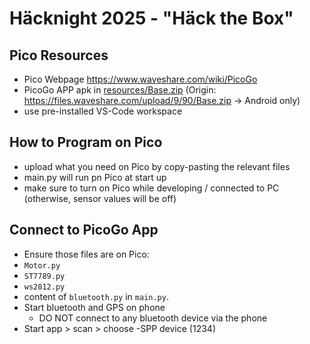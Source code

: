 # Häcknight 2025 - "Häck the Box"

## Pico Resources

- Pico Webpage https://www.waveshare.com/wiki/PicoGo
- PicoGo APP apk in [resources/Base.zip](resources/Base.zip) (Origin: https://files.waveshare.com/upload/9/90/Base.zip
-> Android only)
- use pre-installed VS-Code workspace

## How to Program on Pico

- upload what you need on Pico by copy-pasting the relevant files
- main.py will run pn Pico at start up
- make sure to turn on Pico while developing / connected to PC (otherwise, sensor values will be off)

## Connect to PicoGo App

- Ensure those files are on Pico:
- `Motor.py`
- `ST7789.py`
- `ws2812.py`
- content of `bluetooth.py` in `main.py`.
- Start bluetooth and GPS on phone
  - DO NOT connect to any bluetooth device via the phone
- Start app > scan > choose -SPP device (1234)
